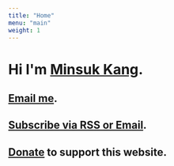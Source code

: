 ```yaml
---
title: "Home"
menu: "main"
weight: 1
---
```

<style>
  ul {
   list-style: none; 
  }
</style>

# Hi I'm [Minsuk Kang](https://kangminsuk.com/about).

## [Email me](https://letterbird.co/kang).  
## [Subscribe via RSS or Email](https://kangminsuk.com/subscribe).  
## [Donate](https://buy.stripe.com/7sIeWh0Crbe67hS4gh) to support this website.